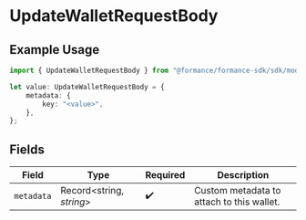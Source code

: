 # UpdateWalletRequestBody

## Example Usage

```typescript
import { UpdateWalletRequestBody } from "@formance/formance-sdk/sdk/models/operations";

let value: UpdateWalletRequestBody = {
    metadata: {
        key: "<value>",
    },
};
```

## Fields

| Field                                     | Type                                      | Required                                  | Description                               |
| ----------------------------------------- | ----------------------------------------- | ----------------------------------------- | ----------------------------------------- |
| `metadata`                                | Record<string, *string*>                  | :heavy_check_mark:                        | Custom metadata to attach to this wallet. |